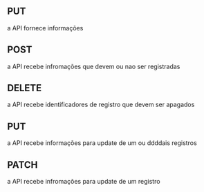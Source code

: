## PUT
a API fornece informações

## POST
a API recebe infromações que devem ou nao ser registradas

## DELETE
a API recebe identificadores de registro que devem ser apagados

## PUT
a API recebe informações para update de um ou ddddais registros

## PATCH
a API recebe infromações para update de um registro